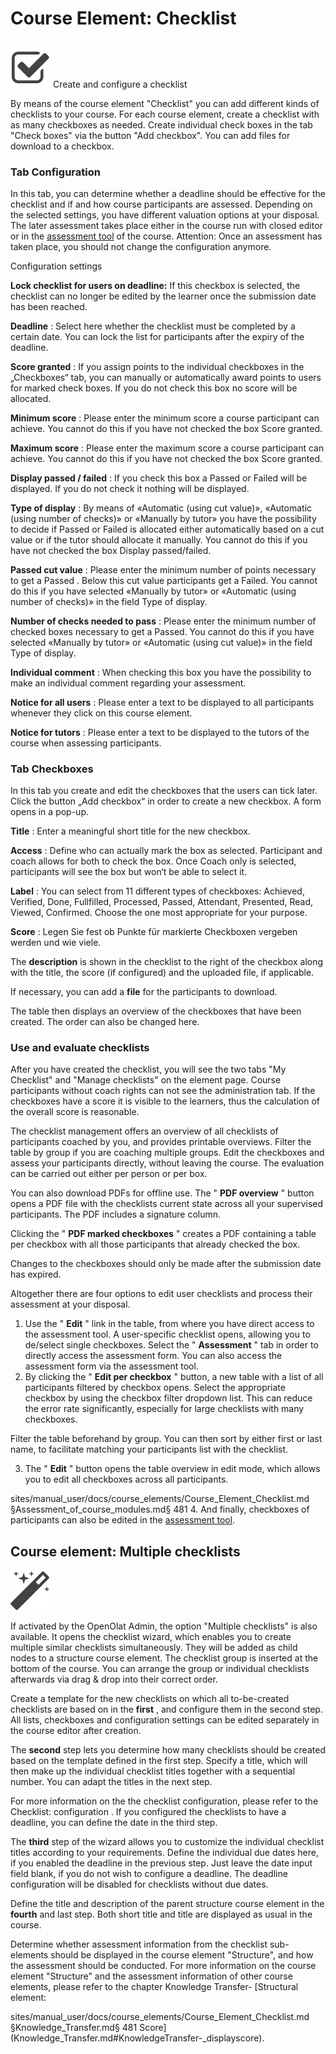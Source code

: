 # Course Element: Checklist

##
![](assets/checklist.png)
Create and configure a checklist

By means of the course element "Checklist" you can add different kinds of
checklists to your course. For each course element, create a checklist with as
many checkboxes as needed. Create individual check boxes in the tab "Check
boxes" via the button "Add checkbox". You can add files for download to a
checkbox.

###   Tab Configuration

In this tab, you can determine whether a deadline should be effective for the
checklist and if and how course participants are assessed. Depending on the
selected settings, you have different valuation options at your disposal. The
later assessment takes place either in the course run with closed editor or in
the [assessment tool](../course_operation/Assessment_of_course_modules.md) of the course.
Attention: Once an assessment has taken place, you should not change the
configuration anymore.

 Configuration settings

 **Lock checklist for users on deadline:** If this checkbox is selected, the
checklist can no longer be edited by the learner once the submission date has
been reached.

 **Deadline** : Select here whether the checklist must be completed by a
certain date. You can lock the list for participants after the expiry of the
deadline.

 **Score granted** : If you assign points to the individual checkboxes in the
„Checkboxes“ tab, you can manually or automatically award points to users for
marked check boxes. If you do not check this box no score will be allocated.

 **Minimum score** : Please enter the minimum score a course participant can
achieve. You cannot do this if you have not checked the box Score granted.

 **Maximum score** : Please enter the maximum score a course participant can
achieve. You cannot do this if you have not checked the box Score granted.

 **Display passed / failed** : If you check this box a Passed or Failed will
be displayed. If you do not check it nothing will be displayed.

 **Type of display** : By means of «Automatic (using cut value)», «Automatic
(using number of checks)» or «Manually by tutor» you have the possibility to
decide if Passed or Failed is allocated either automatically based on a cut
value or if the tutor should allocate it manually. You cannot do this if you
have not checked the box Display passed/failed.

 **Passed cut value** : Please enter the minimum number of points necessary to
get a Passed . Below this cut value participants get a Failed. You cannot do
this if you have selected «Manually by tutor» or «Automatic (using number of
checks)» in the field Type of display.

 **Number of checks needed to pass** : Please enter the minimum number of
checked boxes necessary to get a Passed. You cannot do this if you have
selected «Manually by tutor» or «Automatic (using cut value)» in the field
Type of display.

 **Individual comment** : When checking this box you have the possibility to
make an individual comment regarding your assessment.

 **Notice for all users** : Please enter a text to be displayed to all
participants whenever they click on this course element.

 **Notice for tutors** : Please enter a text to be displayed to the tutors of
the course when assessing participants.

###  Tab Checkboxes

In this tab you create and edit the checkboxes that the users can tick later.
Click the button „Add checkbox“ in order to create a new checkbox. A form
opens in a pop-up.

 **Title** : Enter a meaningful short title for the new checkbox.

 **Access** : Define who can actually mark the box as selected. Participant
and coach allows for both to check the box. Once Coach only is selected,
participants will see the box but won‘t be able to select it.

 **Label** : You can select from 11 different types of checkboxes: Achieved,
Verified, Done, Fullfilled, Processed, Passed, Attendant, Presented, Read,
Viewed, Confirmed. Choose the one most appropriate for your purpose.

 **Score** : Legen Sie fest ob Punkte für markierte Checkboxen vergeben werden
und wie viele.

The **description** is shown in the checklist to the right of the checkbox
along with the title, the score (if configured) and the uploaded file, if
applicable.

If necessary, you can add a **file** for the participants to download.

The table then displays an overview of the checkboxes that have been created.
The order can also be changed here.

###  Use and evaluate checklists

After you have created the checklist, you will see the two tabs "My Checklist"
and "Manage checklists" on the element page. Course participants without coach
rights can not see the administration tab. If the checkboxes have a score it
is visible to the learners, thus the calculation of the overall score is
reasonable.

The checklist management offers an overview of all checklists of participants
coached by you, and provides printable overviews. Filter the table by group if
you are coaching multiple groups. Edit the checkboxes and assess your
participants directly, without leaving the course. The evaluation can be
carried out either per person or per box.

You can also download PDFs for offline use. The " **PDF overview** " button
opens a PDF file with the checklists current state across all your supervised
participants. The PDF includes a signature column.

Clicking the " **PDF marked checkboxes** " creates a PDF containing a table
per checkbox with all those participants that already checked the box.

Changes to the checkboxes should only be made after the submission date has
expired.

Altogether there are four options to edit user checklists and process their
assessment at your disposal.

  1. Use the " **Edit** " link in the table, from where you have direct access to the assessment tool. A user-specific checklist opens, allowing you to de/select single checkboxes. Select the " **Assessment** " tab in order to directly access the assessment form. You can also access the assessment form via the assessment tool.
  2. By clicking the " **Edit per checkbox** " button, a new table with a list of all participants filtered by checkbox opens. Select the appropriate checkbox by using the checkbox filter dropdown list. This can reduce the error rate significantly, especially for large checklists with many checkboxes. 

Filter the table beforehand by group. You can then sort by either first or
last name, to facilitate matching your participants list with the checklist.

  3. The " **Edit** " button opens the table overview in edit mode, which allows you to edit all checkboxes across all participants.

sites/manual_user/docs/course_elements/Course_Element_Checklist.md §Assessment_of_course_modules.md§ 481
  4. And finally, checkboxes of participants can also be edited in the [assessment tool](../course_operation/Assessment_of_course_modules.md).

  

##  Course element: Multiple checklists

![](assets/wizard_434343_64.png)

If activated by the OpenOlat Admin, the option "Multiple checklists" is also
available. It opens the checklist wizard, which enables you to create multiple
similar checklists simultaneously. They will be added as child nodes to a
structure course element. The checklist group is inserted at the bottom of the
course. You can arrange the group or individual checklists afterwards via drag
& drop into their correct order.

Create a template for the new checklists on which all to-be-created checklists
are based on in the  **first** , and configure them in the second step. All
lists, checkboxes and configuration settings can be edited separately in the
course editor after creation.

The  **second**  step lets you determine how many checklists should be created
based on the template defined in the first step. Specify a title, which will
then make up the individual checklist titles together with a sequential
number. You can adapt the titles in the next step.

For more information on the the checklist configuration, please refer to the
Checklist: configuration . If you configured the checklists to have a
deadline, you can define the date in the third step.

The  **third**  step of the wizard allows you to customize the individual
checklist titles according to your requirements. Define the individual due
dates here, if you enabled the deadline in the previous step. Just leave the
date input field blank, if you do not wish to configure a deadline. The
deadline configuration will be disabled for checklists without due dates.

Define the title and description of the parent structure course element in the
**fourth**  and last step. Both short title and title are displayed as usual
in the course.

Determine whether assessment information from the checklist sub-elements
should be displayed in the course element "Structure", and how the assessment
should be conducted. For more information on the course element "Structure"
and the assessment information of other course elements, please refer to the
chapter Knowledge Transfer- [Structural element:

sites/manual_user/docs/course_elements/Course_Element_Checklist.md §Knowledge_Transfer.md§ 481
Score](Knowledge_Transfer.md#KnowledgeTransfer-_displayscore).

  

